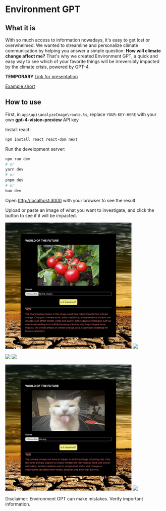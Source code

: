# Environment GPT

## What it is
With so much access to information nowadays, it's easy to get lost or overwhelmed. We wanted to streamline and personalize climate communication by helping you answer a simple question: **How will climate change affect me?** 
That's why we created Environment GPT, a quick and easy way to see which of your favorite things will be irreversibly impacted by the climate crisis, powered by GPT-4.

**TEMPORARY** [Link for presentation](https://stingray-app-ctpg8.ondigitalocean.app/)

[Example short](https://www.youtube.com/shorts/7HbDIIqKODA)
## How to use

First, in `app\api\analyzeImage\route.ts`, replace `YOUR-KEY-HERE` with your own **gpt-4-vision-preview** API key

Install react:
```bash
npm install react react-dom next
```

Run the development server:

```bash
npm run dev
# or
yarn dev
# or
pnpm dev
# or
bun dev
```

Open [http://localhost:3000](http://localhost:3000) with your browser to see the result.

Upload or paste an image of what you want to investigate, and click the button to see if it will be impacted.

<p float="left">
  <img src="screenshots/tomatoFr.png" width="400" />
  <img src="screenshots/boulderFr.png" width="400" /> 
</p>

<p float="left">
  <img src="screenshots/moonFr.png" width="400" /> 
  <img src="screenshots/beachFr.png" width="400" />
</p>

<p float="left">
  <img src="screenshots/catFr.png" width="400" />
  <img src="screenshots/fortniteFr.png" width="400" /> 
</p>

Disclaimer: Environment GPT can make mistakes. Verify important information.
